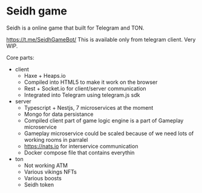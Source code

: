 # Seidh game

Seidh is a online game that built for Telegram and TON.

https://t.me/SeidhGameBot/
This is available only from telegram client. Very WIP.

Core parts:
* client
    * Haxe + Heaps.io
    * Compiled into HTML5 to make it work on the browser
    * Rest + Socket.io for client/server communication
    * Integrated into Telegram using telegram.js sdk
* server
    * Typescript + Nestjs, 7 microservices at the moment
    * Mongo for data persistance 
    * Compiled client part of game logic engine is a part of Gameplay microservice
    * Gameplay microservice could be scaled because of we need lots of working rooms in parralel 
    * https://nats.io for interservice communication
    * Docker compose file that contains everythin
* ton
    * Not working ATM
    * Various vikings NFTs
    * Various boosts 
    * Seidh token